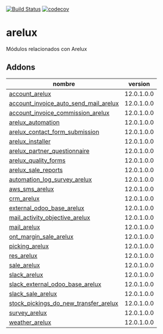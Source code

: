 [![Build Status](https://travis-ci.org/OdooNodrizaTech/arelux.svg?branch=12.0)](https://travis-ci.org/OdooNodrizaTech/arelux)
[![codecov](https://codecov.io/gh/OdooNodrizaTech/arelux/branch/12.0/graph/badge.svg)](https://codecov.io/gh/OdooNodrizaTech/arelux)

arelux
=========
Módulos relacionados con Arelux


Addons
----------------
nombre | version
--- | ---
[account_arelux](account_arelux/) | 12.0.1.0.0
[account_invoice_auto_send_mail_arelux](account_invoice_auto_send_mail_arelux/) | 12.0.1.0.0
[account_invoice_commission_arelux](account_invoice_commission_arelux/) | 12.0.1.0.0
[arelux_automation](arelux_automation/) | 12.0.1.0.0
[arelux_contact_form_submission](arelux_contact_form_submission/) | 12.0.1.0.0
[arelux_installer](arelux_installer/) | 12.0.1.0.0
[arelux_partner_questionnaire](arelux_partner_questionnaire/) | 12.0.1.0.0
[arelux_quality_forms](arelux_quality_forms/) | 12.0.1.0.0
[arelux_sale_reports](arelux_sale_reports/) | 12.0.1.0.0
[automation_log_survey_arelux](automation_log_survey_arelux/) | 12.0.1.0.0
[aws_sms_arelux](aws_sms_arelux/) | 12.0.1.0.0
[crm_arelux](crm_arelux/) | 12.0.1.0.0
[external_odoo_base_arelux](external_odoo_base_arelux/) | 12.0.1.0.0
[mail_activity_objective_arelux](mail_activity_objective_arelux/) | 12.0.1.0.0
[mail_arelux](mail_arelux/) | 12.0.1.0.0
[ont_margin_sale_arelux](ont_margin_sale_arelux/) | 12.0.1.0.0
[picking_arelux](picking_arelux/) | 12.0.1.0.0
[res_arelux](res_arelux/) | 12.0.1.0.0
[sale_arelux](sale_arelux/) | 12.0.1.0.0
[slack_arelux](slack_arelux/) | 12.0.1.0.0
[slack_external_odoo_base_arelux](slack_external_odoo_base_arelux/) | 12.0.1.0.0
[slack_sale_arelux](slack_sale_arelux/) | 12.0.1.0.0
[stock_pickings_do_new_transfer_arelux](stock_pickings_do_new_transfer_arelux/) | 12.0.1.0.0
[survey_arelux](survey_arelux/) | 12.0.1.0.0
[weather_arelux](weather_arelux/) | 12.0.1.0.0
